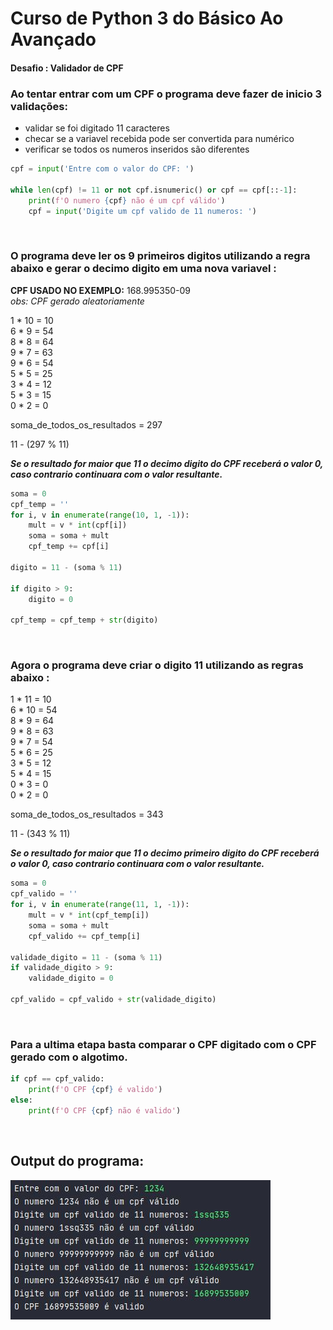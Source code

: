 # Curso de Python 3 do Básico Ao Avançado

#### Desafio :  Validador de CPF

### Ao tentar entrar com um CPF o programa deve fazer de inicio 3 validações: 
* validar se foi digitado 11 caracteres
* checar se a variavel recebida pode ser convertida para numérico 
* verificar se todos os numeros inseridos são diferentes 

```python
cpf = input('Entre com o valor do CPF: ')

while len(cpf) != 11 or not cpf.isnumeric() or cpf == cpf[::-1]:
    print(f'O numero {cpf} não é um cpf válido')
    cpf = input('Digite um cpf valido de 11 numeros: ')
```

</br>

### O programa deve ler os 9 primeiros digitos utilizando a regra abaixo e gerar o decimo digito em uma nova variavel :</br>

**CPF USADO NO EXEMPLO:** 168.995350-09 </br>
_obs: CPF gerado aleatoriamente_

1 * 10 = 10</br>
6 * 9  = 54</br>
8 * 8  = 64</br>
9 * 7  = 63</br>
9 * 6  = 54</br>
5 * 5  = 25</br>
3 * 4  = 12</br>
5 * 3  = 15</br>
0 * 2  = 0</br>

soma_de_todos_os_resultados = 297

11 - (297 % 11) 

***Se o resultado for maior que 11 o decimo digito do CPF receberá o valor 0, caso contrario continuara com o valor resultante.***

```python
soma = 0
cpf_temp = ''
for i, v in enumerate(range(10, 1, -1)):
    mult = v * int(cpf[i])
    soma = soma + mult
    cpf_temp += cpf[i]

digito = 11 - (soma % 11)

if digito > 9:
    digito = 0

cpf_temp = cpf_temp + str(digito)
```
</br>

### Agora o programa deve criar o digito 11 utilizando as regras abaixo :</br>

1 * 11 = 10</br>
6 * 10  = 54</br>
8 * 9  = 64</br>
9 * 8  = 63</br>
9 * 7  = 54</br>
5 * 6  = 25</br>
3 * 5  = 12</br>
5 * 4  = 15</br>
0 * 3  = 0</br>
0 * 2  = 0</br>

soma_de_todos_os_resultados = 343

11 - (343 % 11) 

***Se o resultado for maior que 11 o decimo primeiro digito do CPF receberá o valor 0, caso contrario continuara com o valor resultante.***

```python
soma = 0
cpf_valido = ''
for i, v in enumerate(range(11, 1, -1)):
    mult = v * int(cpf_temp[i])
    soma = soma + mult
    cpf_valido += cpf_temp[i]

validade_digito = 11 - (soma % 11)
if validade_digito > 9:
    validade_digito = 0

cpf_valido = cpf_valido + str(validade_digito)
```
</br>

### Para a ultima etapa basta comparar o CPF digitado com o CPF gerado com o algotimo. 

```python
if cpf == cpf_valido:
    print(f'O CPF {cpf} é valido')
else:
    print(f'O CPF {cpf} não é valido')
  ```
</br>

## Output do programa: 
![Imagem de saida do programa](https://github.com/diegoguedes91/curso_python_validador_de_CPF/blob/main/output.JPG)
